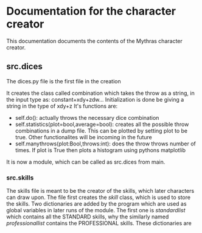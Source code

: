 # Documentation for the character creator

This documentation documents the contents of the Mythras character creator.

## src.dices

The dices.py file is the first file in the creation

It creates the class called combination which takes the throw as a string, in the input type as: constant+xdy+zdw...
Initialization is done be giving a string in the type of xdy+z
It's functions are:
- self.do(): actually throws the necessary dice combination
- self.statistics(plot=bool,average=bool): creates all the possible throw combinations in a dump file. This can be plotted by setting plot to be true. Other functionalites will be incoming in the future
- self.manythrows(plot:Bool,throws:int): does the throw throws number of times. If plot is True then plots a histogram using pythons matplotlib

It is now a module, which can be called as src.dices from main.

### src.skills

The skills file is meant to be the creator of the skills, which later characters can draw upon.
The file first creates the _skill_ class, which is used to store the skills.
Two dictionaries are added by the program which are used as global variables in later runs of the module. The first one is _standardlist_ which contains all the STANDARD skills, why the similarly named _professionallist_ contains the PROFESSIONAL skills.
These dictionaries are 
